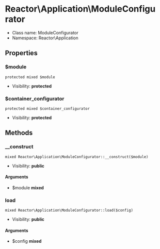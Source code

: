 Reactor\Application\ModuleConfigurator
===============






* Class name: ModuleConfigurator
* Namespace: Reactor\Application





Properties
----------


### $module

    protected mixed $module





* Visibility: **protected**


### $container_configurator

    protected mixed $container_configurator





* Visibility: **protected**


Methods
-------


### __construct

    mixed Reactor\Application\ModuleConfigurator::__construct($module)





* Visibility: **public**


#### Arguments
* $module **mixed**



### load

    mixed Reactor\Application\ModuleConfigurator::load($config)





* Visibility: **public**


#### Arguments
* $config **mixed**


